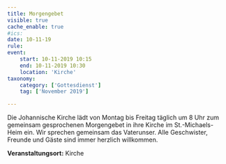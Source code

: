 ```yaml
---
title: Morgengebet
visible: true
cache_enable: true
#ics: 
date: 10-11-19
rule: 
event:
	start: 10-11-2019 10:15
	end: 10-11-2019 10:30
	location: 'Kirche'
taxonomy:
	category: ['Gottesdienst']
	tag: ['November 2019']

---
```

Die Johannische Kirche lädt von Montag bis Freitag täglich um 8 Uhr zum gemeinsam gesprochenen Morgengebet in ihre Kirche im St.-Michaels-Heim ein. Wir sprechen gemeinsam das Vaterunser. Alle Geschwister, Freunde und Gäste sind immer herzlich willkommen.



**Veranstaltungsort:** Kirche

